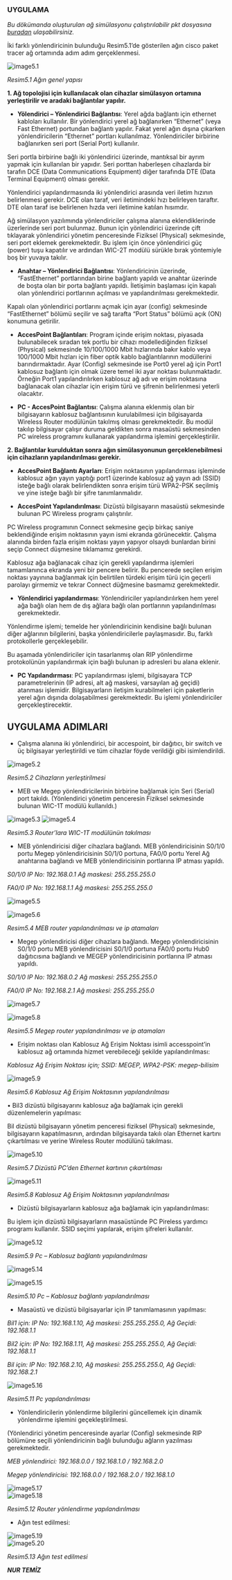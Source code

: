 ### UYGULAMA

_Bu dökümanda oluşturulan ağ simülasyonu çalıştırılabilir pkt dosyasına [buradan](https://github.com/nurtemiz/network-lab/blob/master/pkt-files) ulaşabilirsiniz._

İki farklı yönlendiricinin bulunduğu Resim5.1’de gösterilen ağın cisco paket tracer ağ ortamında adım adım gerçeklenmesi.

![image5.1](/images/level_pro/5-1.png)

_Resim5.1 Ağın genel yapısı_

**1.	Ağ topolojisi için kullanılacak olan cihazlar simülasyon ortamına yerleştirilir ve aradaki bağlantılar yapılır.**

- **Yölendirici – Yönlendirici Bağlantısı**: Yerel ağda bağlantı için ethernet kabloları kullanılır. Bir yönlendirici yerel ağ bağlanırken “Ethernet” (veya Fast Ethernet) portundan bağlantı yapılır. Fakat yerel ağın dışına çıkarken yönlendiricilerin “Ethernet” portları kullanılmaz. Yönlendiriciler birbirine bağlanırken seri port (Serial Port) kullanılır. 

Seri portla birbirine bağlı iki yönlendirici üzerinde, mantıksal bir ayrım yapmak için kullanılan bir yapıdır. Seri porttan haberleşen cihazlarda bir tarafın DCE (Data Communications Equipment) diğer tarafında DTE (Data Terminal Equipment) olması gerekir.

Yönlendirici yapılandırmasında iki yönlendirici arasında veri iletim hızının belirlenmesi gerekir. DCE olan taraf, veri iletimindeki hızı belirleyen taraftır. DTE olan taraf ise belirlenen hızda veri iletimine katılan hısımdır.

Ağ simülasyon yazılımında yönlendiriciler çalışma alanına eklendiklerinde üzerlerinde seri port bulunmaz. Bunun için yönlendirici üzerinde çift tıklayarak yönlendirici yönetim penceresinde Fiziksel (Physical) sekmesinde, seri port eklemek gerekmektedir. Bu işlem için önce yönlendirici güç (power) tuşu kapatılır ve ardından WIC-2T modülü sürükle bırak yöntemiyle boş bir yuvaya takılır.

- **Anahtar – Yönlendirici Bağlantısı**:  Yönlendiricinin üzerinde, “FastEthernet” portlarından birine bağlantı yapıldı ve anahtar üzerinde de boşta olan bir porta bağlantı yapıldı. İletişimin başlaması için kapalı olan yönlendirici portlarının açılması ve yapılandırılması gerekmektedir.

Kapalı olan yönlendirici portlarını açmak için ayar (config) sekmesinde “FastEthernet” bölümü seçilir ve sağ tarafta “Port Status” bölümü açık (ON) konumuna getirilir.

- **AccesPoint Bağlantıları**: Program içinde erişim noktası, piyasada bulunabilecek sıradan tek portlu bir cihazı modellediğinden fiziksel (Physical) sekmesinde 10/100/1000 Mbit hızlarında bakır kablo veya 100/1000 Mbit hızları için fiber optik kablo bağlantılarının modüllerini barındırmaktadır. Ayar (Config) sekmesinde ise Port0 yerel ağ için Port1 kablosuz bağlantı için olmak üzere temel iki ayar noktası bulunmaktadır. Örneğin Port1 yapılandırılırken kablosuz ağ adı ve erişim noktasına bağlanacak olan cihazlar için erişim türü ve şifrenin belirlenmesi yeterli olacaktır.

- **PC - AccesPoint Bağlantısı**: Çalışma alanına eklenmiş olan bir bilgisayarın kablosuz bağlantısının kurulabilmesi için bilgisayarda Wireless Router modülünün takılmış olması gerekmektedir. Bu modül takılıp bilgisayar çalışır duruma geldikten sonra masaüstü sekmesinden PC wireless programını kullanarak yapılandırma işlemini gerçekleştirilir.


**2.	Bağlantılar kurulduktan sonra ağın simülasyonunun gerçeklenebilmesi için cihazların yapılandırılması gerekir.**

- **AccesPoint Bağlantı Ayarları**: Erişim noktasının yapılandırması işleminde kablosuz ağın yayın yaptığı port1 üzerinde kablosuz ağ yayın adı (SSID) isteğe bağlı olarak belirlendikten sonra erişim türü WPA2-PSK seçilmiş ve yine isteğe bağlı bir şifre tanımlanmalıdır.

- **AccesPoint Yapılandırılması**: Dizüstü bilgisayarın masaüstü sekmesinde bulunan PC Wireless programı çalıştırılır.

PC Wireless programının Connect sekmesine geçip birkaç saniye beklendiğinde erişim noktasının yayın ismi ekranda görünecektir. Çalışma alanında birden fazla erişim noktası yayın yapıyor olsaydı bunlardan birini seçip Connect düşmesine tıklamamız gerekirdi.

Kablosuz ağa bağlanacak cihaz için gerekli yapılandırma işlemleri tamamlanınca ekranda yeni bir pencere belirir. Bu pencerede seçilen erişim noktası yayınına bağlanmak için belirtilen türdeki erişim türü için geçerli parolayı girmemiz ve tekrar Connect düğmesine basmamız gerekmektedir.

- **Yönlendirici yapılandırması**: Yönlendiriciler yapılandırılırken hem yerel ağa bağlı olan hem de dış ağlara bağlı olan portlarının yapılandırılması gerekmektedir. 

Yönlendirme işlemi; temelde her yönlendiricinin kendisine bağlı bulunan diğer ağlarının bilgilerini, başka yönlendiricilerle paylaşmasıdır. Bu, farklı protokollerle gerçekleşebilir.

Bu aşamada yönlendiriciler için tasarlanmış olan RIP yönlendirme protokolünün yapılandırmak için bağlı bulunan ip adresleri bu alana eklenir.

- **PC Yapılandırması**: PC yapılandırması işlemi, bilgisayara TCP parametrelerinin (IP adresi, alt ağ maskesi, varsayılan ağ geçidi) atanması işlemidir. Bilgisayarların iletişim kurabilmeleri için paketlerin yerel ağın dışında dolaşabilmesi gerekmektedir. Bu işlemi yönlendiriciler gerçekleştirecektir.

## UYGULAMA ADIMLARI

- Çalışma alanına iki yönlendirici, bir accespoint, bir dağıtıcı, bir switch ve üç bilgisayar yerleştirildi ve tüm cihazlar föyde verildiği gibi isimlendirildi.

![image5.2](/images/level_pro/5-2.png)

_Resim5.2 Cihazların yerleştirilmesi_

- MEB ve Megep yönlendiricilerinin birbirine bağlamak için Seri (Serial) port takıldı. (Yönlendirici yönetim penceresin Fiziksel sekmesinde bulunan WIC-1T modülü kullanıldı.)

![image5.3](/images/level_pro/5-3.png) 
![image5.4](/images/level_pro/5-4.png)

_Resim5.3 Router’lara WIC-1T modülünün takılması_

-	MEB yönlendiricisi diğer cihazlara bağlandı. MEB yönlendiricisinin S0/1/0 portu Megep yönlendiricisinin S0/1/0 portuna, FA0/0 portu Yerel Ağ anahtarına bağlandı ve MEB yönlendiricisinin portlarına IP atması yapıldı.

_S0/1/0 IP No: 192.168.0.1 Ağ maskesi: 255.255.255.0_

_FA0/0 IP No: 192.168.1.1 Ağ maskesi: 255.255.255.0_

![image5.5](/images/level_pro/5-5.png) 

![image5.6](/images/level_pro/5-6.png)   

_Resim5.4 MEB router yapılandırılması ve ip atamaları_

-	Megep yönlendiricisi diğer cihazlara bağlandı. Megep yönlendiricisinin S0/1/0 portu MEB yönlendiricisini S0/1/0 portuna FA0/0 portu Hub0 dağıtıcısına bağlandı ve MEGEP yönlendiricisinin portlarına IP atması yapıldı.

_S0/1/0 IP No: 192.168.0.2 Ağ maskesi: 255.255.255.0_

_FA0/0 IP No: 192.168.2.1 Ağ maskesi: 255.255.255.0_

![image5.7](/images/level_pro/5-7.png) 

![image5.8](/images/level_pro/5-8.png) 

_Resim5.5 Megep router yapılandırılması ve ip atamaları_

-	Erişim noktası olan Kablosuz Ağ Erişim Noktası isimli accesspoint’in kablosuz ağ ortamında hizmet verebileceği şekilde yapılandırılması:

_Kablosuz Ağ Erişim Noktası için; SSID: MEGEP, WPA2-PSK: megep-bilisim_
 
![image5.9](/images/level_pro/5-9.png) 

_Resim5.6 Kablosuz Ağ Erişim Noktasının yapılandırılması_

•	Bil3 dizüstü bilgisayarını kablosuz ağa bağlamak için gerekli düzenlemelerin yapılması:

Bil dizüstü bilgisayarın yönetim penceresi fiziksel (Physical) sekmesinde, bilgisayarın kapatılmasının, ardından bilgisayarda takılı olan Ethernet kartını çıkartılması ve yerine Wireless Router modülünü takılması.

![image5.10](/images/level_pro/5-10.png) 

_Resim5.7 Dizüstü PC’den Ethernet kartının çıkartılması_

![image5.11](/images/level_pro/5-11.png) 

_Resim5.8 Kablosuz Ağ Erişim Noktasının yapılandırılması_

-	Dizüstü bilgisayarların kablosuz ağa bağlamak için yapılandırılması:

Bu işlem için dizüstü bilgisayarların masaüstünde PC Pireless yardımcı programı kullanılır. SSID seçimi yapılarak, erişim şifreleri kullanılır.

![image5.12](/images/level_pro/5-12.png)  

_Resim5.9 Pc – Kablosuz bağlantı yapılandırılması_

![image5.14](/images/level_pro/5-14.png)

![image5.15](/images/level_pro/5-15.png) 

_Resim5.10 Pc – Kablosuz bağlantı yapılandırılması_

-	Masaüstü ve dizüstü bilgisayarlar için IP tanımlamasının yapılması:

_Bil1 için: IP No: 192.168.1.10, Ağ maskesi: 255.255.255.0, Ağ Geçidi: 192.168.1.1_

_Bil2 için: IP No: 192.168.1.11, Ağ maskesi: 255.255.255.0, Ağ Geçidi: 192.168.1.1_

_Bil için: IP No: 192.168.2.10, Ağ maskesi: 255.255.255.0, Ağ Geçidi: 192.168.2.1_

![image5.16](/images/level_pro/5-16.png) 

_Resim5.11 Pc yapılandırılması_

-	Yönlendiricilerin yönlendirme bilgilerini güncellemek için dinamik yönlendirme işlemini geçekleştirilmesi.

(Yönlendirici yönetim penceresinde ayarlar (Config) sekmesinde RIP bölümüne seçili yönlendiricinin bağlı bulunduğu ağların yazılması gerekmektedir.

_MEB yönlendirici: 192.168.0.0 / 192.168.1.0 / 192.168.2.0_

_Megep yönlendiricisi: 192.168.0.0 / 192.168.2.0 / 192.168.1.0_

![image5.17](/images/level_pro/5-17.png)    
![image5.18](/images/level_pro/5-18.png)

_Resim5.12 Router yönlendirme yapılandırılması_

-	Ağın test edilmesi:
 
![image5.19](/images/level_pro/5-19.png)    
![image5.20](/images/level_pro/5-20.png)

_Resim5.13 Ağın test edilmesi_

_**NUR TEMİZ**_



